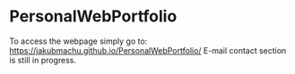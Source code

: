 # PersonalWebPortfolio
To access the webpage simply go to:  https://jakubmachu.github.io/PersonalWebPortfolio/  E-mail contact section is still in progress.
